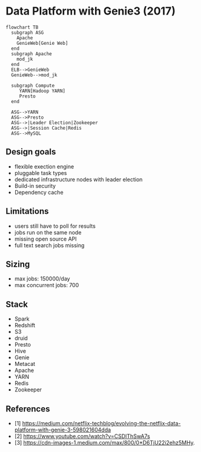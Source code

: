 # Data Platform with Genie3 (2017)

```mermaid
flowchart TB
  subgraph ASG
    Apache
    GenieWeb[Genie Web]
  end
  subgraph Apache
    mod_jk
  end
  ELB-->GenieWeb
  GenieWeb-->mod_jk
  
  subgraph Compute
     YARN[Hadoop YARN]
     Presto
  end

  ASG-->YARN
  ASG-->Presto
  ASG-->|Leader Election|Zookeeper
  ASG-->|Session Cache|Redis
  ASG-->MySQL
```

## Design goals

- flexible exection engine
- pluggable task types
- dedicated infrastructure nodes with leader election
- Build-in security
- Dependency cache

## Limitations

- users still have to poll for results
- jobs run on the same node
- missing open source API
- full text search jobs missing

## Sizing

- max jobs: 150000/day
- max concurrent jobs: 700

## Stack

- Spark
- Redshift
- S3
- druid
- Presto
- Hive
- Genie
- Metacat
- Apache
- YARN
- Redis
- Zookeeper

## References

- \[1] https://medium.com/netflix-techblog/evolving-the-netflix-data-platform-with-genie-3-598021604dda
- \[2] https://www.youtube.com/watch?v=CSDIThSwA7s
- \[3] https://cdn-images-1.medium.com/max/800/0*D6TjU22i2ehz5MHy.
